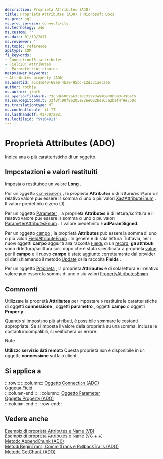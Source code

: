 ```yaml
---
description: Proprietà Attributes (ADO)
title: Proprietà Attributes (ADO) | Microsoft Docs
ms.prod: sql
ms.prod_service: connectivity
ms.technology: ado
ms.custom: ''
ms.date: 01/19/2017
ms.reviewer: ''
ms.topic: reference
apitype: COM
f1_keywords:
- Connection15::Attributes
- Field20::Attributes
- _Parameter::Attributes
helpviewer_keywords:
- Attributes property [ADO]
ms.assetid: acc15d40-68a6-4ba9-85bd-12d331aecaa6
author: rothja
ms.author: jroth
ms.openlocfilehash: 72cbd650b2ab3c66231383e89b048bb03c42b6f5
ms.sourcegitcommit: 33f0f190f962059826e002be165a2bef4f9e350c
ms.translationtype: MT
ms.contentlocale: it-IT
ms.lasthandoff: 01/30/2021
ms.locfileid: "99164811"
---
```

# <a name="attributes-property-ado"></a>Proprietà Attributes (ADO)
Indica una o più caratteristiche di un oggetto.  
  
## <a name="settings-and-return-values"></a>Impostazioni e valori restituiti  
 Imposta o restituisce un valore **Long** .  
  
 Per un oggetto [connessione](./connection-object-ado.md) , la proprietà **Attributes** è di lettura/scrittura e il relativo valore può essere la somma di uno o più valori [XactAttributeEnum](./xactattributeenum.md) . Il valore predefinito è zero (0).  
  
 Per un oggetto [Parameter](./parameter-object.md) , la proprietà **Attributes** è di lettura/scrittura e il relativo valore può essere la somma di uno o più valori [ParameterAttributesEnum](./parameterattributesenum.md) . Il valore predefinito è **adParamSigned**.  
  
 Per un oggetto [campo](./field-object.md) , la proprietà **Attributes** può essere la somma di uno o più valori [FieldAttributeEnum](./fieldattributeenum.md) . In genere è di sola lettura. Tuttavia, per i nuovi oggetti **campo** aggiunti alla raccolta [Fields](./fields-collection-ado.md) di un [record](./record-object-ado.md), **gli attributi** sono di lettura/scrittura solo dopo che è stata specificata la proprietà [value](./value-property-ado.md) per il **campo** e il nuovo **campo** è stato aggiunto correttamente dal provider di dati chiamando il metodo [Update](./update-method.md) della raccolta **Fields** .  
  
 Per un oggetto [Proprietà](./property-object-ado.md) , la proprietà **Attributes** è di sola lettura e il relativo valore può essere la somma di uno o più valori [PropertyAttributesEnum](./propertyattributesenum.md) .  
  
## <a name="remarks"></a>Commenti  
 Utilizzare la proprietà **Attributes** per impostare o restituire le caratteristiche di oggetti **connessione** , oggetti **parametro** , oggetti **campo** o oggetti **Property** .  
  
 Quando si impostano più attributi, è possibile sommare le costanti appropriate. Se si imposta il valore della proprietà su una somma, incluse le costanti incompatibili, si verificherà un errore.  
  
> [!NOTE]
>  **Utilizzo servizio dati remoto** Questa proprietà non è disponibile in un oggetto **connessione** sul lato client.  
  
## <a name="applies-to"></a>Si applica a  

:::row:::
    :::column:::
        [Oggetto Connection (ADO)](./connection-object-ado.md)  
        [Oggetto Field](./field-object.md)  
    :::column-end:::
    :::column:::
        [Oggetto Parameter](./parameter-object.md)  
        [Oggetto Property (ADO)](./property-object-ado.md)  
    :::column-end:::
:::row-end:::

## <a name="see-also"></a>Vedere anche  
 [Esempio di proprietà Attributes e Name (VB)](./attributes-and-name-properties-example-vb.md)   
 [Esempio di proprietà Attributes e Name (VC + +)](./attributes-and-name-properties-example-vc.md)   
 [Metodo AppendChunk (ADO)](./appendchunk-method-ado.md)   
 [Metodi BeginTrans, CommitTrans e RollbackTrans (ADO)](./begintrans-committrans-and-rollbacktrans-methods-ado.md)   
 [Metodo GetChunk (ADO)](./getchunk-method-ado.md)